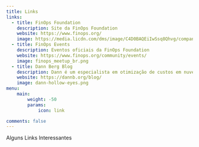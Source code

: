 ```yaml
---
title: Links
links:
  - title: FinOps Foundation
    description: Site da FinOps Foundation
    website: https://www.finops.org/
    image: https://media.licdn.com/dms/image/C4D0BAQEiIwSsq8Qhvg/company-logo_200_200/0/1625869628103?e=2147483647&v=beta&t=BtWhh0UDtZDL9gB8gzie59pDiO8lunG66NlVSL5Pcwg
  - title: FinOps Events
    description: Eventos oficiais da FinOps Foundation
    website: https://www.finops.org/community/events/
    image: finops_meetup_br.png
  - title: Dann Berg Blog
    description: Dann é um especialista em otimização de custos em nuvem, que também escreve ótimos artigos sobre o tema (conteúdo em inglês)
    website: https://dannb.org/blog/
    image: dann-hollow-eyes.png
menu:
    main: 
        weight: -50
        params:
            icon: link

comments: false
---
```


Alguns Links Interessantes
